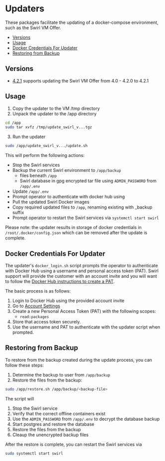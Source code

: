 # Updaters
These packages facilitate the updating of a docker-compose environment, such as the Swirl VM Offer.

- [Versions](#versions)
- [Usage](#usage)
- [Docker Credentials For Updater](#docker-credentials-for-updater)
- [Restoring from Backup](#restoring-from-backup)

## Versions
- [4.2.1](https://github.com/swirlai/docker-compose/raw/main/updaters/update_swirl_4_2_1_0_be59405.tar.gz) supports updating the Swirl VM Offer from 4.0 - 4.2.0 to 4.2.1

## Usage

1. Copy the updater to the VM /tmp directory
2. Unpack the updater to the /app directory
```bash
cd /app
sudo tar xvfz /tmp/update_swirl_v...tgz
````
3. Run the updater
```bash
sudo /app/update_swirl_v.../update.sh
```

This will perform the following actions:
- Stop the Swirl services
- Backup the current Swirl environment to `/app/backup`
    - files beneath `/app`
    - Swirl database in gpg encrypted tar file using `ADMIN_PASSWORD` from `/app/.env`
- Update `/app/.env`
- Prompt operator to authenticate with docker hub using
- Pull the updated Swirl Docker images
- Copy required updated files to `/app`, renaming existing with _backup suffix
- Prompt operator to restart the Swirl services via `systemctl start swirl`


Please note: the updater results in storage of docker  credentials in `/root/.docker/config.json` which can be removed after the update is complete. 

## Docker Credentials For Updater
The updater's `docker_login.sh` script prompts the operator to authenticate with Docker Hub using a username and 
personal access token (PAT). Swirl support will provide the customer with an account invite and you will want to follow 
the [Docker Hub instructions to create a PAT](https://docs.docker.com/security/for-developers/access-tokens/#create-an-access-token).

The basic process is as follows:
1. Login to Docker Hub using the provided account invite
2. Go to [Account Settings](https://hub.docker.com/settings/security)
3. Create a new Personal Access Token (PAT) with the following scopes:
   - `read:packages`
4. Store that access token securely.
5. Use the username and PAT to authenticate with the updater script when prompted.


## Restoring from Backup
To restore from the backup created during the update process, you can follow these steps:
1. Determine the backup to user from `/app/backup`
2. Restore the files from the backup:
```bash
sudo /app/restore.sh /app/backup/<backup-file>
```

The script will
1. Stop the Swirl service
2. Verify that the correct offline containers exist
3. Use the `ADMIN_PASSWORD` from `/app/.env` to decrypt the database backup
4. Start postgres and restore the database
5. Restore the files from the backup
6. Cleaup the unencrypted backup files

After the restore is complete, you can restart the Swirl services via
```bash
sudo systemctl start swirl
```